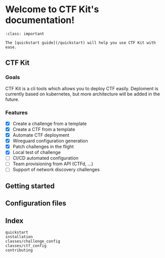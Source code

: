 # Welcome to CTF Kit's documentation!

```{admonition} Quickstart
:class: important

The [quickstart guide](/quickstart) will help you use CTF Kit with ease.
```

## CTF Kit

### Goals

CTF Kit is a cli tools which allows you to deploy CTF easily. Deploment is currently based on kubernetes, but more architecture will be added in the future.

### Features

- [X] Create a challenge from a template
- [X] Create a CTF from a template
- [X] Automate CTF deployment
- [X] Wireguard configuration generation
- [X] Patch challenges in the flight
- [X] Local test of challenge
- [ ] CI/CD automated configuration
- [ ] Team provisioning from API (CTFd, ...)
- [ ] Support of network discovery challenges

## Getting started

## Configuration files

## Index

```{toctree}
quickstart
installation
classes/challenge_config
classes/ctf_config
contributing
```
